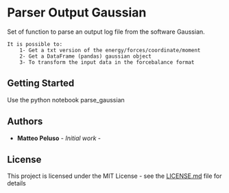 # Parser Output Gaussian

Set of function to parse an output log file from the software Gaussian.

	It is possible to:
		1- Get a txt version of the energy/forces/coordinate/moment
		2- Get a DataFrame (pandas) gaussian object
		3- To transform the input data in the forcebalance format


## Getting Started

Use the python notebook parse_gaussian



## Authors

* **Matteo Peluso** - *Initial work* -

## License

This project is licensed under the MIT License - see the [LICENSE.md](LICENSE.md) file for details
